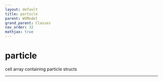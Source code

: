 ```yaml
---
layout: default
title: particle
parent: WVModel
grand_parent: Classes
nav_order: 32
mathjax: true
---
```


#  particle

cell array containing particle structs


---

